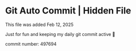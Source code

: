 # Git Auto Commit | Hidden File

This file was added Feb 12, 2025

Just for fun and keeping my daily git commit active 🤪

commit number: 497694
